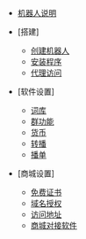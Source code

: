 * [机器人说明](/)

* [搭建]
	* [创建机器人](/build/build)
	* [安装程序](/build/install)
	* [代理访问](/build/proxy)

* [软件设置]
	* [词库](/set/ciku)
	* [群功能](/set/qun)
	* [货币](/set/huobi)
	* [转播](/set/zhuanbo)
	* [播单](/set/bodan)

* [商城设置]
	* [免费证书](/shop/ssl)
	* [域名授权](/shop/setdomain)
	* [访问地址](/shop/address)
	* [商城对接软件](/shop/butting)
